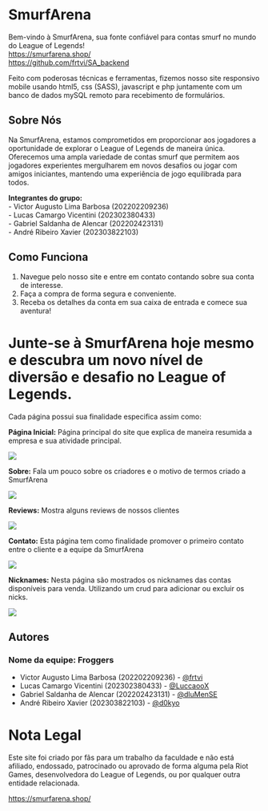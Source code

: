 # SmurfArena

Bem-vindo à SmurfArena, sua fonte confiável para contas smurf no mundo do League of Legends!<br>
https://smurfarena.shop/<br>https://github.com/frtvi/SA_backend<br>

Feito com poderosas técnicas e ferramentas, fizemos nosso site responsivo mobile usando html5, css (SASS), javascript e php juntamente com um banco de dados mySQL remoto para recebimento de formulários.

## Sobre Nós

Na SmurfArena, estamos comprometidos em proporcionar aos jogadores a oportunidade de explorar o League of Legends de maneira única. Oferecemos uma ampla variedade de contas smurf que permitem aos jogadores experientes mergulharem em novos desafios ou jogar com amigos iniciantes, mantendo uma experiência de jogo equilibrada para todos.<br>
<p><strong>Integrantes do grupo:</strong><br>
- Victor Augusto Lima Barbosa (202202209236) <br>
- Lucas Camargo Vicentini (202302380433) <br>
- Gabriel Saldanha de Alencar (202202423131) <br>
- André Ribeiro Xavier (202303822103) <br>


## Como Funciona

1. Navegue pelo nosso site e entre em contato contando sobre sua conta de interesse.
2. Faça a compra de forma segura e conveniente.
3. Receba os detalhes da conta em sua caixa de entrada e comece sua aventura!

# Junte-se à SmurfArena hoje mesmo e descubra um novo nível de diversão e desafio no League of Legends.
<p>Cada página possui sua finalidade especifica assim como:</p>
<p><strong>Página Inicial:</strong> Página principal do site que explica de maneira resumida a empresa e sua atividade principal.</p>
<img src="https://github.com/frtvi/ProjectSmurfArena/blob/fd179bc89a335910b9b1b2c4f93879977810160f/images/paginainicial.png"/>

<p><strong>Sobre:</strong> Fala um pouco sobre os criadores e o motivo de termos criado a SmurfArena</p>
<img src="https://github.com/frtvi/ProjectSmurfArena/blob/fd179bc89a335910b9b1b2c4f93879977810160f/images/sobre.png"/>

<p><strong>Reviews:</strong> Mostra alguns reviews de nossos clientes</p>
<img src="https://github.com/frtvi/ProjectSmurfArena/blob/fd179bc89a335910b9b1b2c4f93879977810160f/images/reviews.png"/>

<p><strong>Contato:</strong> Esta página tem como finalidade promover o primeiro contato entre o cliente e a equipe da SmurfArena</p>
<img src="https://github.com/frtvi/ProjectSmurfArena/blob/fd179bc89a335910b9b1b2c4f93879977810160f/images/contato.png"/>

<p><strong>Nicknames:</strong> Nesta página são mostrados os nicknames das contas disponíveis para venda. Utilizando um crud para adicionar ou excluir os nicks.</p>
<img src="https://github.com/frtvi/ProjectSmurfArena/blob/fd179bc89a335910b9b1b2c4f93879977810160f/images/nicknames.png"/>

## Autores
### Nome da equipe: Froggers

- Victor Augusto Lima Barbosa (202202209236) - [@frtvi](https://www.github.com/frtvi)
- Lucas Camargo Vicentini (202302380433) - [@LuccaooX](https://www.github.com/LuccaooX)
- Gabriel Saldanha de Alencar (202202423131) - [@dluMenSE](https://github.com/dluMenSE)
- André Ribeiro Xavier (202303822103) - [@d0kyo](https://github.com/d0kyo)

# Nota Legal
Este site foi criado por fãs para um trabalho da faculdade e não está afiliado, endossado, patrocinado ou aprovado de forma alguma pela Riot Games, desenvolvedora do League of Legends, ou por qualquer outra entidade relacionada.

https://smurfarena.shop/
